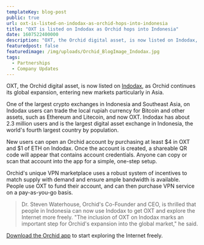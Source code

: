 ```yaml
---
templateKey: blog-post
public: true
url: oxt-is-listed-on-indodax-as-orchid-hops-into-indonesia
title: "OXT is listed on Indodax as Orchid hops into Indonesia"
date: 1607522400000
description: "OXT, the Orchid digital asset, is now listed on Indodax, as Orchid continues its global expansion, entering new markets particularly in Asia."
featuredpost: false
featuredimage: /img/uploads/Orchid_BlogImage_Indodax.jpg
tags:
  - Partnerships
  - Company Updates
---
```

OXT, the Orchid digital asset, is now listed on [Indodax](https://indodax.com/), as Orchid continues its global expansion, entering new markets particularly in Asia.

One of the largest crypto exchanges in Indonesia and Southeast Asia, on Indodax users can trade the local rupiah currency for Bitcoin and other assets, such as Ethereum and Litecoin, and now OXT. Indodax has about 2.3 million users and is the largest digital asset exchange in Indonesia, the world's fourth largest country by population.

New users can open an Orchid account by purchasing at least $4 in OXT and $1 of ETH on Indodax. Once the account is created, a shareable QR code will appear that contains account credentials. Anyone can copy or scan that account into the app for a simple, one-step setup.

Orchid's unique VPN marketplace uses a robust system of incentives to match supply with demand and ensure ample bandwidth is available. People use OXT to fund their account, and can then purchase VPN service on a pay-as-you-go basis.

> Dr. Steven Waterhouse, Orchid's Co-Founder and CEO, is thrilled that people in Indonesia can now use Indodax to get OXT and explore the Internet more freely. "The inclusion of OXT on Indodax marks an important step for Orchid's expansion into the global market," he said.

[Download the Orchid app](https://www.orchid.com/download) to start exploring the Internet freely.